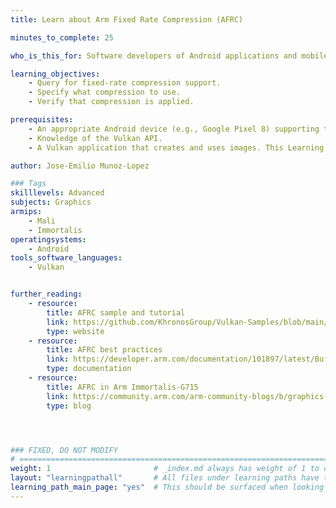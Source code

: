 ```yaml
---
title: Learn about Arm Fixed Rate Compression (AFRC)

minutes_to_complete: 25

who_is_this_for: Software developers of Android applications and mobile games who are interested in learning how to enable Arm Fixed Rate Compression (AFRC) to improve performance.

learning_objectives:
    - Query for fixed-rate compression support.
    - Specify what compression to use.
    - Verify that compression is applied.

prerequisites:
    - An appropriate Android device (e.g., Google Pixel 8) supporting the required Vulkan extensions.
    - Knowledge of the Vulkan API.
    - A Vulkan application that creates and uses images. This Learning Path shows how to use an API Sample in the [Khronos Vulkan Samples repository](https://github.com/KhronosGroup/Vulkan-Samples/blob/main/scripts/README.adoc#generate-api-sample) as an example.

author: Jose-Emilio Munoz-Lopez

### Tags
skilllevels: Advanced
subjects: Graphics
armips:
    - Mali
    - Immortalis
operatingsystems:
    - Android
tools_software_languages:
    - Vulkan


further_reading:
    - resource:
        title: AFRC sample and tutorial
        link: https://github.com/KhronosGroup/Vulkan-Samples/blob/main/samples/performance/image_compression_control/README.adoc
        type: website
    - resource:
        title: AFRC best practices
        link: https://developer.arm.com/documentation/101897/latest/Buffers-and-textures/AFRC?lang=en
        type: documentation
    - resource:
        title: AFRC in Arm Immortalis-G715
        link: https://community.arm.com/arm-community-blogs/b/graphics-gaming-and-vr-blog/posts/arm-immortalis-g715-developer-overview
        type: blog




### FIXED, DO NOT MODIFY
# ================================================================================
weight: 1                       # _index.md always has weight of 1 to order correctly
layout: "learningpathall"       # All files under learning paths have this same wrapper
learning_path_main_page: "yes"  # This should be surfaced when looking for related content. Only set for _index.md of learning path content.
---
```

